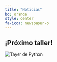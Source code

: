 ```yaml
---
title: "Noticias"
bg: orange
style: center
fa-icon: newspaper-o
---
```


## ¡Próximo taller!

![Tayer de Python](https://raw.githubusercontent.com/fifabsas/talleresfifabsas/master/difusion.png)














